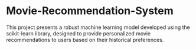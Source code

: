 # Movie-Recommendation-System
This project presents a robust machine learning model developed using the scikit-learn library, designed to provide personalized movie recommendations to users based on their historical preferences.
